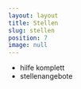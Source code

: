 ```yaml
---
layout: layout
title: Stellen
slug: stellen
position: 7
image: null
---
```


* hilfe komplett
* stellenangebote